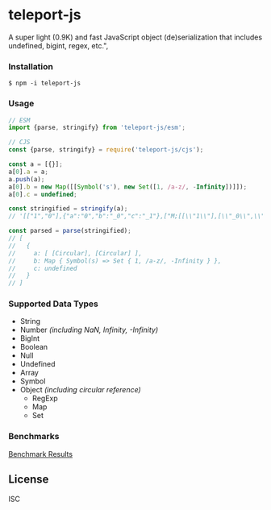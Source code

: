 # teleport-js

A super light (0.9K) and fast JavaScript object (de)serialization that includes undefined, bigint, regex, etc.",

### Installation
```console
$ npm -i teleport-js
```

### Usage
```js
// ESM
import {parse, stringify} from 'teleport-js/esm';

// CJS
const {parse, stringify} = require('teleport-js/cjs');

const a = [{}];
a[0].a = a;
a.push(a);
a[0].b = new Map([[Symbol('s'), new Set([1, /a-z/, -Infinity])]]);
a[0].c = undefined;

const stringified = stringify(a);
// '[["1","0"],{"a":"0","b":"_0","c":"_1"},["M;[[\\"1\\"],[\\"_0\\",\\"_1\\"],[\\"s;s\\",\\"S;[[1,\\\\\\"_0\\\\\\",\\\\\\"_1\\\\\\"],[\\\\\\"R;/a-z/\\\\\\",\\\\\\"n;-Infinity\\\\\\"]]\\"]]","u"]]'

const parsed = parse(stringified);
// [
//   {
//     a: [ [Circular], [Circular] ],
//     b: Map { Symbol(s) => Set { 1, /a-z/, -Infinity } },
//     c: undefined
//   }
// ]
```

### Supported Data Types
* String
* Number _(including NaN, Infinity, -Infinity)_
* BigInt
* Boolean
* Null
* Undefined
* Array
* Symbol
* Object _(including circular reference)_
  - RegExp
  - Map
  - Set

### Benchmarks
[Benchmark Results](test/bench.txt)

## License
ISC
